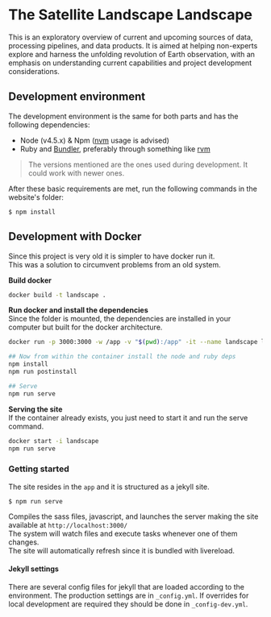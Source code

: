 # The Satellite Landscape Landscape

This is an exploratory overview of current and upcoming sources of data, processing pipelines, and data products. It is aimed at helping non-experts explore and harness the unfolding revolution of Earth observation, with an emphasis on understanding current capabilities and project development considerations.

## Development environment
The development environment is the same for both parts and has the following dependencies:

- Node (v4.5.x) & Npm ([nvm](https://github.com/creationix/nvm) usage is advised)
- Ruby and [Bundler](http://bundler.io/), preferably through something like [rvm](https://rvm.io/)

> The versions mentioned are the ones used during development. It could work with newer ones.

After these basic requirements are met, run the following commands in the website's folder:
```
$ npm install
```

## Development with Docker
Since this project is very old it is simpler to have docker run it.   
This was a solution to circumvent problems from an old system.

**Build docker**
```bash
docker build -t landscape .
```

**Run docker and install the dependencies**  
Since the folder is mounted, the dependencies are installed in your computer but built for the docker architecture.
```bash
docker run -p 3000:3000 -w /app -v "$(pwd):/app" -it --name landscape landscape bash

## Now from within the container install the node and ruby deps
npm install
npm run postinstall

## Serve
npm run serve
```

**Serving the site**  
If the container already exists, you just need to start it and run the serve command.
```bash
docker start -i landscape
npm run serve
```

### Getting started
The site resides in the `app` and it is structured as a jekyll site.

```
$ npm run serve
```
Compiles the sass files, javascript, and launches the server making the site available at `http://localhost:3000/`  
The system will watch files and execute tasks whenever one of them changes.  
The site will automatically refresh since it is bundled with livereload.

#### Jekyll settings
There are several config files for jekyll that are loaded according to the environment.
The production settings are in `_config.yml`. If overrides for local development are required they should be done in `_config-dev.yml`.
